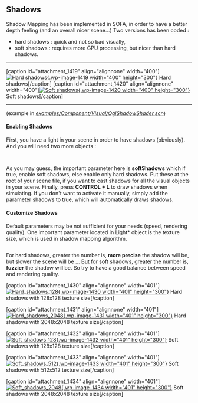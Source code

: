 Shadows
-------

Shadow Mapping has been implemented in SOFA, in order to have a better
depth feeling (and an overall nicer scene...) Two versions has been
coded :

-   hard shadows : quick and not so bad visually,
-   soft shadows : requires more GPU processing, but nicer than
    hard shadows.

  -------------------------------------------------------------------------------------------------------------------------------------------------------------------------------------------------------------------------------------------------------------------------------------------------------------- ----------------------------------------------------------------------------------------------------------------------------------------------------------------------------------------------------------------------------------------------------------------------------------------------------------------
  \[caption id="attachment\_1419" align="alignnone" width="400"\][![Hard shadows](https://www.sofa-framework.org/wp-content/uploads/2015/01/Hard_shadows.jpg){.wp-image-1419 width="400" height="300"}](https://www.sofa-framework.org/wp-content/uploads/2015/01/Hard_shadows.jpg) Hard shadows\[/caption\]   \[caption id="attachment\_1420" align="alignnone" width="400"\][![Soft shadows](https://www.sofa-framework.org/wp-content/uploads/2015/01/Soft_shadows1.jpg){.wp-image-1420 width="400" height="300"}](https://www.sofa-framework.org/wp-content/uploads/2015/01/Soft_shadows1.jpg) Soft shadows\[/caption\]
  -------------------------------------------------------------------------------------------------------------------------------------------------------------------------------------------------------------------------------------------------------------------------------------------------------------- ----------------------------------------------------------------------------------------------------------------------------------------------------------------------------------------------------------------------------------------------------------------------------------------------------------------

(example in [*examples/Component/Visual/OglShadowShader.scn*](https://github.com/sofa-framework/sofa/blob/master/examples/Component/Visual/OglShadowShader.scn))

#### Enabling Shadows

First, you have a light in your scene in order to have shadows
(obviously). And you will need two more objects :

```xml
 
```

As you may guess, the important parameter here is **softShadows** which
if true, enable soft shadows, else enable only hard shadows. Put these
at the root of your scene file, if you want to cast shadows for all the
visual objects in your scene. Finally, press **CONTROL + L** to draw
shadows when simulating. If you don't want to activate it manually,
simply add the parameter shadows to true, which will automatically draws
shadows.

#### Customize Shadows

Default parameters may be not sufficient for your needs (speed,
rendering quality). One important parameter located in Light\* object is
the texture size, which is used in shadow mapping algorithm.

```xml
```

For hard shadows, greater the number is, **more precise** the shadow
will be, but slower the scene will be ... But for soft shadows, greater
the number is, **fuzzier** the shadow will be. So try to have a good
balance between speed and rendering quality.

\[caption id="attachment\_1430" align="alignnone"
width="401"\][![Hard\_shadows\_128](https://www.sofa-framework.org/wp-content/uploads/2015/01/Hard_shadows_1281.jpg){.wp-image-1430
width="401"
height="300"}](https://www.sofa-framework.org/wp-content/uploads/2015/01/Hard_shadows_1281.jpg)
Hard shadows with 128x128 texture size\[/caption\]

\[caption id="attachment\_1431" align="alignnone"
width="401"\][![Hard\_shadows\_2048](https://www.sofa-framework.org/wp-content/uploads/2015/01/Hard_shadows_20481.jpg){.wp-image-1431
width="401"
height="300"}](https://www.sofa-framework.org/wp-content/uploads/2015/01/Hard_shadows_20481.jpg)
Hard shadows with 2048x2048 texture size\[/caption\]

\[caption id="attachment\_1432" align="alignnone"
width="401"\][![Soft\_shadows\_128](https://www.sofa-framework.org/wp-content/uploads/2015/01/Soft_shadows_1281.jpg){.wp-image-1432
width="401"
height="300"}](https://www.sofa-framework.org/wp-content/uploads/2015/01/Soft_shadows_1281.jpg)
Soft shadows with 128x128 texture size\[/caption\]

\[caption id="attachment\_1433" align="alignnone"
width="401"\][![Soft\_shadows\_512](https://www.sofa-framework.org/wp-content/uploads/2015/01/Soft_shadows_5121.jpg){.wp-image-1433
width="401"
height="300"}](https://www.sofa-framework.org/wp-content/uploads/2015/01/Soft_shadows_5121.jpg)
Soft shadows with 512x512 texture size\[/caption\]

\[caption id="attachment\_1434" align="alignnone"
width="401"\][![Soft\_shadows\_2048](https://www.sofa-framework.org/wp-content/uploads/2015/01/Soft_shadows_2048.jpg){.wp-image-1434
width="401"
height="300"}](https://www.sofa-framework.org/wp-content/uploads/2015/01/Soft_shadows_2048.jpg)
Soft shadows with 2048x2048 texture size\[/caption\]

